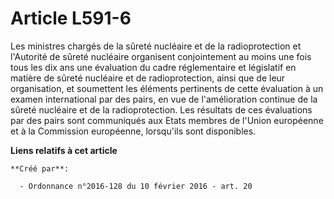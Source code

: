 # Article L591-6

Les ministres chargés de la sûreté nucléaire et de la radioprotection et l'Autorité de sûreté nucléaire organisent
conjointement au moins une fois tous les dix ans une évaluation du cadre réglementaire et législatif en matière de sûreté
nucléaire et de radioprotection, ainsi que de leur organisation, et soumettent les éléments pertinents de cette évaluation à
un examen international par des pairs, en vue de l'amélioration continue de la sûreté nucléaire et de la radioprotection. Les
résultats de ces évaluations par des pairs sont communiqués aux Etats membres de l'Union européenne et à la Commission
européenne, lorsqu'ils sont disponibles.

**Liens relatifs à cet article**

	**Créé par**:

	  - Ordonnance n°2016-128 du 10 février 2016 - art. 20
